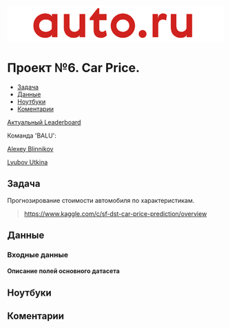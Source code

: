 ![Title PNG "AUTO.RU"](https://github.com/blinnikov-ae/skillfactory_rds/blob/master/module_6/carprice_logo.png)
# Проект №6. Car Price.
* [Задача](#задача)
* [Данные](#данные)
* [Ноутбуки](#ноутбуки)
* [Коментарии](#коментарии)


[Актуальный Leaderboard](https://www.kaggle.com/c/sf-dst-car-price-prediction/leaderboard)

Команда 'BALU':  

[Alexey Blinnikov](https://www.kaggle.com/alexeyblinnikov)  

[Lyubov Utkina](https://www.kaggle.com/lemura)


## Задача

Прогнозирование стоимости автомобиля по характеристикам.
> https://www.kaggle.com/c/sf-dst-car-price-prediction/overview

## Данные
### Входные данные

#### Описание полей основного датасета


## Ноутбуки


## Коментарии
